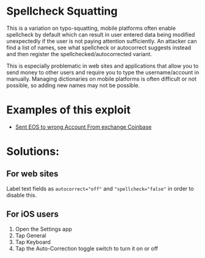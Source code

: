 # Spellcheck Squatting

This is a variation on typo-squatting, mobile platforms often enable spellcheck by default which can result in user entered data being modified unexpectedly if the user is not paying attention sufficiently. An attacker can find a list of names, see what spellcheck or autocorrect suggests instead and then register the spellchecked/autocorrected  variant.

This is especially problematic in web sites and applications that allow you to send money to other users and require you to type the username/account in manually. Managing dictionaries on mobile platforms is often difficult or not possible, so adding new names may not be possible. 

# Examples of this exploit

* [Sent EOS to wrong Account From exchange Coinbase](https://eosio.stackexchange.com/questions/5378/sent-eos-to-wrong-account-from-exchange-coinbase)

# Solutions:

## For web sites

Label text fields as `autocorrect="off"` and `"spellcheck="false"` in order to disable this.

## For iOS users

1. Open the Settings app
2. Tap General
3. Tap Keyboard
4. Tap the Auto-Correction toggle switch to turn it on or off
